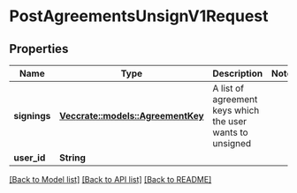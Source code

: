 # PostAgreementsUnsignV1Request

## Properties

Name | Type | Description | Notes
------------ | ------------- | ------------- | -------------
**signings** | [**Vec<crate::models::AgreementKey>**](AgreementKey.md) | A list of agreement keys which the user wants to unsigned | 
**user_id** | **String** |  | 

[[Back to Model list]](../README.md#documentation-for-models) [[Back to API list]](../README.md#documentation-for-api-endpoints) [[Back to README]](../README.md)


